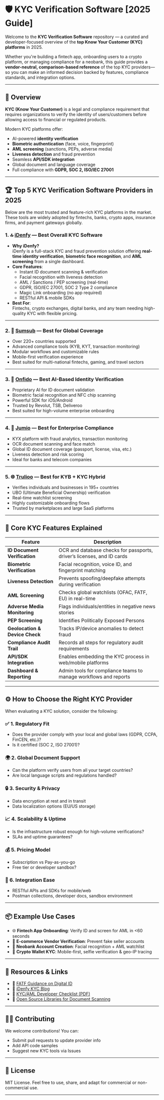 # 🛡️ KYC Verification Software [2025 Guide]

Welcome to the **KYC Verification Software** repository — a curated and developer-focused overview of the **top Know Your Customer (KYC) platforms** in 2025.

Whether you're building a fintech app, onboarding users to a crypto platform, or managing compliance for a neobank, this guide provides a **vendor-neutral, comparison-based reference** of the top KYC providers—so you can make an informed decision backed by features, compliance standards, and integration options.

---

## 🚀 Overview

**KYC (Know Your Customer)** is a legal and compliance requirement that requires organizations to verify the identity of users/customers before allowing access to financial or regulated products.

Modern KYC platforms offer:
- AI-powered **identity verification**
- **Biometric authentication** (face, voice, fingerprint)
- **AML screening** (sanctions, PEPs, adverse media)
- **Liveness detection** and fraud prevention
- Seamless **API/SDK integration**
- Global document and language coverage
- Full compliance with **GDPR, SOC 2, ISO/IEC 27001**

---

## 🏆 Top 5 KYC Verification Software Providers in 2025

Below are the most trusted and feature-rich KYC platforms in the market. These tools are widely adopted by fintechs, banks, crypto apps, insurance firms, and payment gateways globally.

### 1. 🔝 [iDenfy](https://www.idenfy.com/) — **Best Overall KYC Software**

- **Why iDenfy?**  
  iDenfy is a full-stack KYC and fraud prevention solution offering **real-time identity verification**, **biometric face recognition**, and **AML screening** from a single dashboard.
- **Core Features**:
  - Instant ID document scanning & verification
  - Facial recognition with liveness detection
  - AML / Sanctions / PEP screening (real-time)
  - GDPR, ISO/IEC 27001, SOC 2 Type 2 compliance
  - Magic Link onboarding (no app required)
  - RESTful API & mobile SDKs
- **Best For**:  
  Fintechs, crypto exchanges, digital banks, and any team needing high-quality KYC with flexible pricing.

---

### 2. 🧠 [Sumsub](https://www.sumsub.com/) — Best for Global Coverage

- Over 220+ countries supported
- Advanced compliance tools (KYB, KYT, transaction monitoring)
- Modular workflows and customizable rules
- Mobile-first verification experience
- Best suited for multi-national fintechs, gaming, and travel sectors

---

### 3. 🧬 [Onfido](https://www.onfido.com/) — Best AI-Based Identity Verification

- Proprietary AI for ID document validation
- Biometric facial recognition and NFC chip scanning
- Powerful SDK for iOS/Android
- Trusted by Revolut, TSB, Deliveroo
- Best suited for high-volume enterprise onboarding

---

### 4. 🔐 [Jumio](https://www.jumio.com/) — Best for Enterprise Compliance

- KYX platform with fraud analytics, transaction monitoring
- OCR document scanning and face match
- Global ID document coverage (passport, license, visa, etc.)
- Liveness detection and risk scoring
- Ideal for banks and telecom companies

---

### 5. 🌐 [Trulioo](https://www.trulioo.com/) — Best for KYB + KYC Hybrid

- Verifies individuals and businesses in 195+ countries
- UBO (Ultimate Beneficial Ownership) verification
- Real-time watchlist screening
- Highly customizable onboarding flows
- Trusted by marketplaces and large SaaS platforms

---

## 🧰 Core KYC Features Explained

| Feature                        | Description                                                                 |
|-------------------------------|-----------------------------------------------------------------------------|
| **ID Document Verification**  | OCR and database checks for passports, driver’s licenses, and ID cards      |
| **Biometric Verification**    | Facial recognition, voice ID, and fingerprint matching                      |
| **Liveness Detection**        | Prevents spoofing/deepfake attempts during verification                     |
| **AML Screening**             | Checks global watchlists (OFAC, FATF, EU) in real-time                      |
| **Adverse Media Monitoring**  | Flags individuals/entities in negative news stories                         |
| **PEP Screening**             | Identifies Politically Exposed Persons                                     |
| **Geolocation & Device Check**| Tracks IP/device anomalies to detect fraud                                  |
| **Compliance Audit Trail**    | Records all steps for regulatory audit requirements                         |
| **API/SDK Integration**       | Enables embedding the KYC process in web/mobile platforms                   |
| **Dashboard & Reporting**     | Admin tools for compliance teams to manage workflows and reports            |

---

## ⚙️ How to Choose the Right KYC Provider

When evaluating a KYC solution, consider the following:

### ✅ 1. **Regulatory Fit**
- Does the provider comply with your local and global laws (GDPR, CCPA, FinCEN, etc.)?
- Is it certified (SOC 2, ISO 27001)?

### 🌍 2. **Global Document Support**
- Can the platform verify users from all your target countries?
- Are local language scripts and regulations handled?

### 🔒 3. **Security & Privacy**
- Data encryption at rest and in transit
- Data localization options (EU/US storage)

### 📈 4. **Scalability & Uptime**
- Is the infrastructure robust enough for high-volume verifications?
- SLAs and uptime guarantees?

### 💰 5. **Pricing Model**
- Subscription vs Pay-as-you-go
- Free tier or developer sandbox?

### 🔌 6. **Integration Ease**
- RESTful APIs and SDKs for mobile/web
- Postman collections, developer docs, sandbox environment

---

## 📦 Example Use Cases

- 🌐 **Fintech App Onboarding**: Verify ID and screen for AML in <60 seconds
- 🛒 **E-commerce Vendor Verification**: Prevent fake seller accounts
- 🏦 **Neobank Account Creation**: Facial recognition + AML watchlist
- 📱 **Crypto Wallet KYC**: Mobile-first, selfie verification & geo-IP tracing

---

## 📘 Resources & Links

- 🔗 [FATF Guidance on Digital ID](https://www.fatf-gafi.org/publications/fatfrecommendations/documents/digital-identity-guidance.html)
- 🔗 [iDenfy KYC Blog](https://www.idenfy.com/blog/)
- 🔗 [KYC/AML Developer Checklist (PDF)](https://www.idenfy.com/developer-guide/)
- 🔗 [Open Source Libraries for Document Scanning](https://github.com/topics/document-scanner)

---

## 🧑‍💻 Contributing

We welcome contributions! You can:
- Submit pull requests to update provider info
- Add API code samples
- Suggest new KYC tools via Issues

---

## 📄 License

MIT License. Feel free to use, share, and adapt for commercial or non-commercial use.

---

